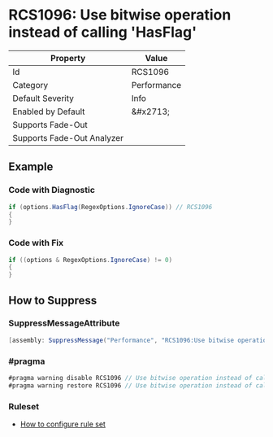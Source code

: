 # RCS1096: Use bitwise operation instead of calling 'HasFlag'

| Property | Value |
| -------- | ----- |
| Id | RCS1096 |
| Category | Performance |
| Default Severity | Info |
| Enabled by Default | &\#x2713; |
| Supports Fade\-Out |  |
| Supports Fade\-Out Analyzer |  |

## Example

### Code with Diagnostic

```csharp
if (options.HasFlag(RegexOptions.IgnoreCase)) // RCS1096
{
}
```

### Code with Fix

```csharp
if ((options & RegexOptions.IgnoreCase) != 0)
{
}
```

## How to Suppress

### SuppressMessageAttribute

```csharp
[assembly: SuppressMessage("Performance", "RCS1096:Use bitwise operation instead of calling 'HasFlag'.", Justification = "<Pending>")]
```

### \#pragma

```csharp
#pragma warning disable RCS1096 // Use bitwise operation instead of calling 'HasFlag'.
#pragma warning restore RCS1096 // Use bitwise operation instead of calling 'HasFlag'.
```

### Ruleset

* [How to configure rule set](../HowToConfigureAnalyzers.md)
